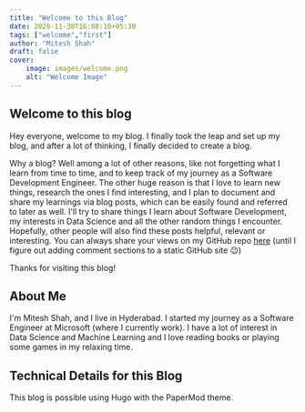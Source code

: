```yaml
---
title: "Welcome to this Blog"
date: 2020-11-30T16:08:10+05:30
tags: ["welcome","first"]
author: "Mitesh Shah"
draft: false
cover:
    image: images/welcome.png
    alt: "Welcome Image"
---
```

## Welcome to this blog

Hey everyone, welcome to my blog. I finally took the leap and set up my blog, and after a lot of thinking, I finally decided to create a blog.

Why a blog? Well among a lot of other reasons, like not forgetting what I learn from time to time, and to keep track of my journey as a Software Development Engineer. The other huge reason is that I love to learn new things, research the ones I find interesting, and I plan to document and share my learnings via blog posts, which can be easily found and referred to later as well. I'll try to share things I learn about Software Development, my interests in Data Science and all the other random things I encounter. Hopefully, other people will also find these posts helpful, relevant or interesting. You can always share your views on my GitHub repo [here](http://github.com/mitesh1612/hugo-blog) (until I figure out adding comment sections to a static GitHub site 😉)

Thanks for visiting this blog!

## About Me

I'm Mitesh Shah, and I live in Hyderabad. I started my journey as a Software Engineer at Microsoft (where I currently work). I have a lot of interest in Data Science and Machine Learning and I love reading books or playing some games in my relaxing time.

## Technical Details for this Blog

This blog is possible using Hugo with the PaperMod theme.
